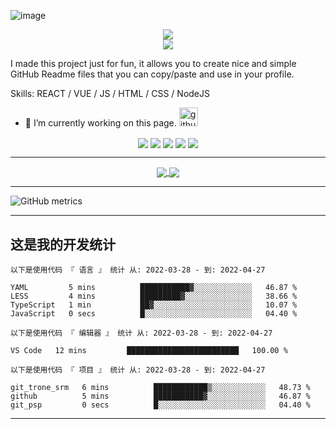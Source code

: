 ![image](https://user-images.githubusercontent.com/26141443/165725889-9457cc81-c788-4d32-a27c-2e1906d3ccc9.png)

<div align="center">
  <image align="center" src="https://readme-typing-svg.herokuapp.com?color=522FF7&lines=Welcome+to+my+GitHub+homepage" />
</div>
<div align="center">
  <image align="center" src="https://readme-typing-svg.herokuapp.com?color=522FF7&lines=%E6%AC%A2%E8%BF%8E%E6%9D%A5%E5%88%B0%E6%88%91%E7%9A%84+github+%E4%B8%BB%E9%A1%B5" />
</div>

I made this project just for fun, 
it allows you to create nice and simple GitHub Readme files that you can copy/paste and use in your profile.

Skills:  REACT / VUE / JS / HTML / CSS / NodeJS
<!-- ![JavaScript](https://img.shields.io/badge/javascript-%23323330.svg?style=for-the-badge&logo=javascript&logoColor=%23F7DF1E)
![Vue.js](https://img.shields.io/badge/vuejs-%2335495e.svg?style=for-the-badge&logo=vuedotjs&logoColor=%234FC08D)
![React.js](https://img.shields.io/badge/React-%2335495e.svg?style=for-the-badge&logo=reactjs&logoColor=%234FC08D)
 -->
 
- 🔭 I’m currently working on this page.   <a href="https://github.com/JamesLi-dev"><img src='https://cdn.jsdelivr.net/npm/simple-icons@3.0.1/icons/github.svg' alt='github' height='30'></a>
  


<!-- [](https://github.com/JamesLi-dev)   -->

<div align="center">

  <!-- 访问人数 --><img align="center" src="https://badges.pufler.dev/visits/JamesLi-dev/JamesLi-dev" />
  <!-- 项目数 --><img align="center" src="https://badges.pufler.dev/repos/JamesLi-dev" />
  <!-- 更新时间 --><img align="center" src="https://badges.pufler.dev/updated/JamesLi-dev/JamesLi-dev" />
  <!-- 创建时间 --><img align="center" src="https://badges.pufler.dev/created/JamesLi-dev/JamesLi-dev" />
  <!-- github年份 --><img align="center" src="https://badges.pufler.dev/years/JamesLi-dev" />
</div>

--------

<!-- github 状态 -->
<div align="center" margin-bottom="10px">
  <a href="https://github.com/JamesLi-dev/JamesLi-dev">
    <img align="center" src="https://github-readme-streak-stats.herokuapp.com/?user=JamesLi-dev" />
  </a> 
  <a href="https://github.com/JamesLi-dev/JamesLi-dev">
    <img align="center" src="https://github-readme-stats.vercel.app/api?username=JamesLi-dev&show_icons=true&theme=buefy" />
  </a>
</div>

<!-- github 使用语言比例 -->
<!-- <div align="center">
  <a href="https://github.com/JamesLi-dev/JamesLi-dev">
    <img align="center" src="https://github-readme-stats.vercel.app/api/top-langs/?username=JamesLi-dev&exclude_repo=JamesLi-dev&layout=compact&theme=buefy" />
  </a>
</div> -->

-------

![GitHub metrics](https://metrics.lecoq.io/JamesLi-dev)  

-------

## 这是我的开发统计

<!--START_SECTION:waka-->

```text
以下是使用代码 『 语言 』 统计 从: 2022-03-28 - 到: 2022-04-27

YAML         5 mins          ███████████▓░░░░░░░░░░░░░   46.87 %
LESS         4 mins          █████████▓░░░░░░░░░░░░░░░   38.66 %
TypeScript   1 min           ██▓░░░░░░░░░░░░░░░░░░░░░░   10.07 %
JavaScript   0 secs          █░░░░░░░░░░░░░░░░░░░░░░░░   04.40 %
```

```text
以下是使用代码 『 编辑器 』 统计 从: 2022-03-28 - 到: 2022-04-27

VS Code   12 mins         █████████████████████████   100.00 %
```

```text
以下是使用代码 『 项目 』 统计 从: 2022-03-28 - 到: 2022-04-27

git_trone_srm   6 mins          ████████████▒░░░░░░░░░░░░   48.73 %
github          5 mins          ███████████▓░░░░░░░░░░░░░   46.87 %
git_psp         0 secs          █░░░░░░░░░░░░░░░░░░░░░░░░   04.40 %
```

<!--END_SECTION:waka-->

-------

<!-- Todo -->

<!--START_SECTION:activity-->
<!--END_SECTION:activity-->
